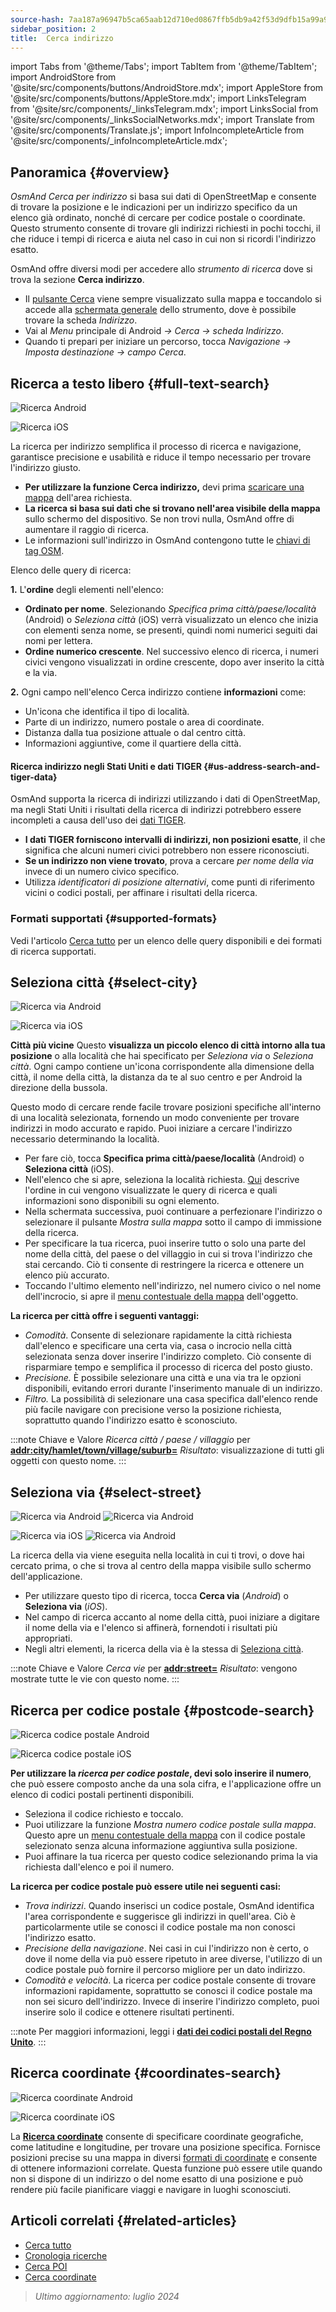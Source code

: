 ```yaml
---
source-hash: 7aa187a96947b5ca65aab12d710ed0867ffb5db9a42f53d9dfb15a99a9107f74
sidebar_position: 2
title:  Cerca indirizzo
---
```

import Tabs from '@theme/Tabs';
import TabItem from '@theme/TabItem';
import AndroidStore from '@site/src/components/buttons/AndroidStore.mdx';
import AppleStore from '@site/src/components/buttons/AppleStore.mdx';
import LinksTelegram from '@site/src/components/_linksTelegram.mdx';
import LinksSocial from '@site/src/components/_linksSocialNetworks.mdx';
import Translate from '@site/src/components/Translate.js';
import InfoIncompleteArticle from '@site/src/components/_infoIncompleteArticle.mdx';


<InfoIncompleteArticle/>

## Panoramica {#overview}

*OsmAnd Cerca per indirizzo* si basa sui dati di OpenStreetMap e consente di trovare la posizione e le indicazioni per un indirizzo specifico da un elenco già ordinato, nonché di cercare per codice postale o coordinate. Questo strumento consente di trovare gli indirizzi richiesti in pochi tocchi, il che riduce i tempi di ricerca e aiuta nel caso in cui non si ricordi l'indirizzo esatto.

OsmAnd offre diversi modi per accedere allo *strumento di ricerca* dove si trova la sezione **Cerca indirizzo**.

- Il [pulsante Cerca](../widgets/map-buttons.md#search) viene sempre visualizzato sulla mappa e toccandolo si accede alla [schermata generale](#full-text-search) dello strumento, dove è possibile trovare la scheda *Indirizzo*.
- Vai al *Menu* principale di Android *→ Cerca → scheda Indirizzo*.
- Quando ti prepari per iniziare un percorso, tocca *Navigazione → Imposta destinazione → campo Cerca*.


## Ricerca a testo libero {#full-text-search}

<Tabs groupId="operating-systems">

<TabItem value="android" label="Android">

![Ricerca Android](@site/static/img/search/search_address_2_andr.png)

</TabItem>

<TabItem value="ios" label="iOS">

![Ricerca iOS](@site/static/img/search/street_search_ios.png)

</TabItem>

</Tabs>

La ricerca per indirizzo semplifica il processo di ricerca e navigazione, garantisce precisione e usabilità e riduce il tempo necessario per trovare l'indirizzo giusto.

- **Per utilizzare la funzione Cerca indirizzo,** devi prima [scaricare una mappa](../start-with/download-maps.md) dell'area richiesta.
- **La ricerca si basa sui dati che si trovano nell'area visibile della mappa** sullo schermo del dispositivo. Se non trovi nulla, OsmAnd offre di aumentare il raggio di ricerca.
- Le informazioni sull'indirizzo in OsmAnd contengono tutte le [chiavi di tag OSM](https://wiki.openstreetmap.org/w/index.php?title=Key:addr).


Elenco delle query di ricerca:

**1.** L'**ordine** degli elementi nell'elenco:

- **Ordinato per nome**. Selezionando *Specifica prima città/paese/località* (Android) o *Seleziona città* (iOS) verrà visualizzato un elenco che inizia con elementi senza nome, se presenti, quindi nomi numerici seguiti dai nomi per lettera.
- **Ordine numerico crescente**. Nel successivo elenco di ricerca, i numeri civici vengono visualizzati in ordine crescente, dopo aver inserito la città e la via.

**2.** Ogni campo nell'elenco Cerca indirizzo contiene **informazioni** come:

- Un'icona che identifica il tipo di località.
- Parte di un indirizzo, numero postale o area di coordinate.
- Distanza dalla tua posizione attuale o dal centro città.
- Informazioni aggiuntive, come il quartiere della città.


#### Ricerca indirizzo negli Stati Uniti e dati TIGER {#us-address-search-and-tiger-data}

OsmAnd supporta la ricerca di indirizzi utilizzando i dati di OpenStreetMap, ma negli Stati Uniti i risultati della ricerca di indirizzi potrebbero essere incompleti a causa dell'uso dei [dati TIGER](https://wiki.openstreetmap.org/wiki/TIGER).

- **I dati TIGER forniscono intervalli di indirizzi, non posizioni esatte**, il che significa che alcuni numeri civici potrebbero non essere riconosciuti.
- **Se un indirizzo non viene trovato**, prova a cercare *per nome della via* invece di un numero civico specifico.
- Utilizza *identificatori di posizione alternativi*, come punti di riferimento vicini o codici postali, per affinare i risultati della ricerca.


### Formati supportati {#supported-formats}

Vedi l'articolo [Cerca tutto](./search-all.md#basic-queries) per un elenco delle query disponibili e dei formati di ricerca supportati.


## Seleziona città {#select-city}

<Tabs groupId="operating-systems">

<TabItem value="android" label="Android">

![Ricerca via Android](@site/static/img/search/town_search_android.png)

</TabItem>

<TabItem value="ios" label="iOS">

![Ricerca via iOS](@site/static/img/search/town_search_ios.png)

</TabItem>

</Tabs>

**Città più vicine**
Questo **visualizza un piccolo elenco di città intorno alla tua posizione** o alla località che hai specificato per *Seleziona via* o *Seleziona città*. Ogni campo contiene un'icona corrispondente alla dimensione della città, il nome della città, la distanza da te al suo centro e per Android la direzione della bussola.

Questo modo di cercare rende facile trovare posizioni specifiche all'interno di una località selezionata, fornendo un modo conveniente per trovare indirizzi in modo accurato e rapido. Puoi iniziare a cercare l'indirizzo necessario determinando la località.

- Per fare ciò, tocca **Specifica prima città/paese/località** (Android) o **Seleziona città** (iOS).
- Nell'elenco che si apre, seleziona la località richiesta. [Qui](#full-text-search) descrive l'ordine in cui vengono visualizzate le query di ricerca e quali informazioni sono disponibili su ogni elemento.
- Nella schermata successiva, puoi continuare a perfezionare l'indirizzo o selezionare il pulsante *Mostra sulla mappa* sotto il campo di immissione della ricerca.
- Per specificare la tua ricerca, puoi inserire tutto o solo una parte del nome della città, del paese o del villaggio in cui si trova l'indirizzo che stai cercando. Ciò ti consente di restringere la ricerca e ottenere un elenco più accurato.
- Toccando l'ultimo elemento nell'indirizzo, nel numero civico o nel nome dell'incrocio, si apre il [menu contestuale della mappa](../map/map-context-menu.md#select-an-object-single-tap) dell'oggetto.

**La ricerca per città offre i seguenti vantaggi:**

- *Comodità*. Consente di selezionare rapidamente la città richiesta dall'elenco e specificare una certa via, casa o incrocio nella città selezionata senza dover inserire l'indirizzo completo. Ciò consente di risparmiare tempo e semplifica il processo di ricerca del posto giusto.
- *Precisione.* È possibile selezionare una città e una via tra le opzioni disponibili, evitando errori durante l'inserimento manuale di un indirizzo.
- *Filtro.* La possibilità di selezionare una casa specifica dall'elenco rende più facile navigare con precisione verso la posizione richiesta, soprattutto quando l'indirizzo esatto è sconosciuto.

:::note Chiave e Valore
*Ricerca città / paese / villaggio* per [**addr:city/hamlet/town/village/suburb=**](https://wiki.openstreetmap.org/w/index.php?title=Key:addr)
*Risultato*: visualizzazione di tutti gli oggetti con questo nome.
:::


## Seleziona via {#select-street}

<Tabs groupId="operating-systems">

<TabItem value="android" label="Android">

![Ricerca via Android](@site/static/img/search/street_search.png) ![Ricerca via Android](@site/static/img/search/street_search_1.png)

</TabItem>

<TabItem value="ios" label="iOS">

![Ricerca via iOS](@site/static/img/search/address_street_search_3_ios.png) ![Ricerca via Android](@site/static/img/search/address_street_search_4_ios.png)

</TabItem>

</Tabs>

La ricerca della via viene eseguita nella località in cui ti trovi, o dove hai cercato prima, o che si trova al centro della mappa visibile sullo schermo dell'applicazione.

- Per utilizzare questo tipo di ricerca, tocca **Cerca via** (*Android*) o **Seleziona via** (*iOS*).
- Nel campo di ricerca accanto al nome della città, puoi iniziare a digitare il nome della via e l'elenco si affinerà, fornendoti i risultati più appropriati.
- Negli altri elementi, la ricerca della via è la stessa di [Seleziona città](#select-city).

:::note Chiave e Valore
*Cerca vie* per [**addr:street=**](https://wiki.openstreetmap.org/w/index.php?title=Key:addr)
*Risultato*: vengono mostrate tutte le vie con questo nome.
:::


## Ricerca per codice postale {#postcode-search}

<Tabs groupId="operating-systems">

<TabItem value="android" label="Android">

![Ricerca codice postale Android](@site/static/img/search/postcode_android.png)

</TabItem>

<TabItem value="ios" label="iOS">

![Ricerca codice postale iOS](@site/static/img/search/postcode_ios.png)

</TabItem>

</Tabs>

**Per utilizzare la *ricerca per codice postale*, devi solo inserire il numero**, che può essere composto anche da una sola cifra, e l'applicazione offre un elenco di codici postali pertinenti disponibili.

- Seleziona il codice richiesto e toccalo.
- Puoi utilizzare la funzione *Mostra *numero codice postale* sulla mappa*. Questo apre un [menu contestuale della mappa](../map/map-context-menu.md#select-an-object-single-tap) con il codice postale selezionato senza alcuna informazione aggiuntiva sulla posizione.
- Puoi affinare la tua ricerca per questo codice selezionando prima la via richiesta dall'elenco e poi il numero.

**La ricerca per codice postale può essere utile nei seguenti casi:**

- *Trova indirizzi*. Quando inserisci un codice postale, OsmAnd identifica l'area corrispondente e suggerisce gli indirizzi in quell'area. Ciò è particolarmente utile se conosci il codice postale ma non conosci l'indirizzo esatto.
- *Precisione della navigazione*. Nei casi in cui l'indirizzo non è certo, o dove il nome della via può essere ripetuto in aree diverse, l'utilizzo di un codice postale può fornire il percorso migliore per un dato indirizzo.
- *Comodità e velocità*. La ricerca per codice postale consente di trovare informazioni rapidamente, soprattutto se conosci il codice postale ma non sei sicuro dell'indirizzo. Invece di inserire l'indirizzo completo, puoi inserire solo il codice e ottenere risultati pertinenti.

:::note
Per maggiori informazioni, leggi i **[dati dei codici postali del Regno Unito](https://github.com/hvdwolf/OsmAnd-UKpostcodes/releases)**.
:::


## Ricerca coordinate {#coordinates-search}

<Tabs groupId="operating-systems">

<TabItem value="android" label="Android">

![Ricerca coordinate Android](@site/static/img/search/coordinates_search_android.png)

</TabItem>

<TabItem value="ios" label="iOS">

![Ricerca coordinate iOS](@site/static/img/search/coordinates_search_ios.png)

</TabItem>

</Tabs>

La [**Ricerca coordinate**](../search/search-coordinates.md) consente di specificare coordinate geografiche, come latitudine e longitudine, per trovare una posizione specifica. Fornisce posizioni precise su una mappa in diversi [formati di coordinate](../search/search-coordinates.md#coordinates-search) e consente di ottenere informazioni correlate. Questa funzione può essere utile quando non si dispone di un indirizzo o del nome esatto di una posizione e può rendere più facile pianificare viaggi e navigare in luoghi sconosciuti.


## Articoli correlati {#related-articles}

- [Cerca tutto](./search-all.md)
- [Cronologia ricerche](./search-history.md)
- [Cerca POI](./search-poi.md)
- [Cerca coordinate](./search-coordinates.md)

> *Ultimo aggiornamento: luglio 2024*